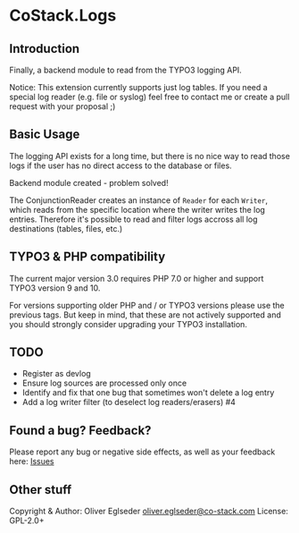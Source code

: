 # CoStack.Logs

## Introduction

Finally, a backend module to read from the TYPO3 logging API.

Notice: This extension currently supports just log tables.
If you need a special log reader (e.g. file or syslog) feel free
to contact me or create a pull request with your proposal ;)

## Basic Usage

The logging API exists for a long time, but there is no nice way to read
those logs if the user has no direct access to the database or files.

Backend module created - problem solved!

The ConjunctionReader creates an instance of `Reader` for each `Writer`,
which reads from the specific location where the writer writes the log
entries. Therefore it's possible to read and filter logs accross all log
destinations (tables, files, etc.)

## TYPO3 & PHP compatibility

The current major version 3.0 requires PHP 7.0 or higher and support TYPO3 version 9 and 10.

For versions supporting older PHP and / or TYPO3 versions please use the previous tags. But keep in mind, that these are not actively supported and you should strongly consider upgrading your TYPO3 installation.

## TODO

* Register as devlog
* Ensure log sources are processed only once
* Identify and fix that one bug that sometimes won't delete a log entry
* Add a log writer filter (to deselect log readers/erasers) #4

## Found a bug? Feedback?

Please report any bug or negative side effects, as well as your feedback here: [Issues](https://gitlab.com/co-stack.com/co-stack.com/typo3-extensions/logs/-/issues)

## Other stuff

Copyright & Author: Oliver Eglseder <oliver.eglseder@co-stack.com>
License: GPL-2.0+
